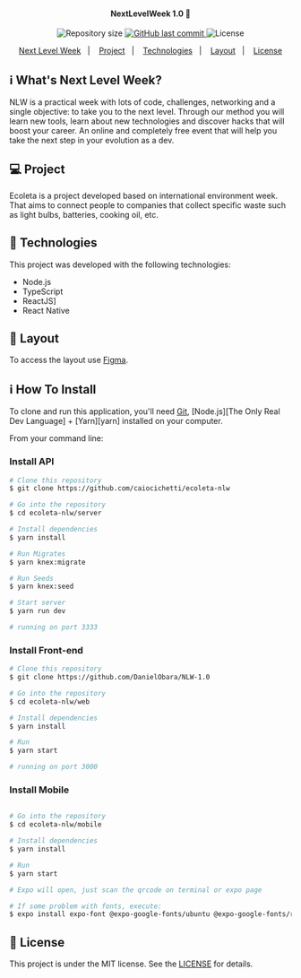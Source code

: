 <h4 align="center"> 
	NextLevelWeek 1.0 🚀 
</h4>
  
<p align="center">

  <img alt="Repository size" src="https://img.shields.io/github/repo-size/caiocichetti/ecoleta-nlw">

  <a href="https://github.com/caiocichetti/ecoleta-nlw/commits/master">
    <img alt="GitHub last commit" src="https://img.shields.io/github/last-commit/caiocichetti/ecoleta-nlw">
  </a>

  <img alt="License" src="https://img.shields.io/badge/license-MIT-brightgreen">
</p>

<p align="center">
  <a href="#-nlw">Next Level Week</a>&nbsp;&nbsp;&nbsp;|&nbsp;&nbsp;&nbsp;
  <a href="#-project">Project</a>&nbsp;&nbsp;&nbsp;|&nbsp;&nbsp;&nbsp;
  <a href="#rocket-Technologies">Technologies</a>&nbsp;&nbsp;&nbsp;|&nbsp;&nbsp;&nbsp;
  <a href="#-layout">Layout</a>&nbsp;&nbsp;&nbsp;|&nbsp;&nbsp;&nbsp;
  <a href="#memo-license">License</a>
</p>

## :information_source: What's Next Level Week?

NLW is a practical week with lots of code, challenges, networking and a single objective: to take you to the next level.
Through our method you will learn new tools, learn about new technologies and discover hacks that will boost your career.
An online and completely free event that will help you take the next step in your evolution as a dev.

## 💻 Project

Ecoleta is a project developed based on international environment week. 
That aims to connect people to companies that collect specific waste such as light bulbs, batteries, cooking oil, etc.

## :rocket: Technologies

This project was developed with the following technologies:

- Node.js
- TypeScript
- ReactJS]
- React Native

## 🔖 Layout

To access the layout use [Figma](https://www.figma.com/file/1SxgOMojOB2zYT0Mdk28lB/).

## :information_source: How To Install

To clone and run this application, you'll need [Git](https://git-scm.com), [Node.js][The Only Real Dev Language] + [Yarn][yarn] installed on your computer.

From your command line:

### Install API 

```bash
# Clone this repository
$ git clone https://github.com/caiocichetti/ecoleta-nlw

# Go into the repository
$ cd ecoleta-nlw/server

# Install dependencies
$ yarn install

# Run Migrates
$ yarn knex:migrate

# Run Seeds
$ yarn knex:seed

# Start server
$ yarn run dev

# running on port 3333
```

### Install Front-end

```bash
# Clone this repository
$ git clone https://github.com/DanielObara/NLW-1.0

# Go into the repository
$ cd ecoleta-nlw/web

# Install dependencies
$ yarn install

# Run
$ yarn start

# running on port 3000
```

### Install Mobile

```bash

# Go into the repository
$ cd ecoleta-nlw/mobile

# Install dependencies
$ yarn install

# Run
$ yarn start

# Expo will open, just scan the qrcode on terminal or expo page

# If some problem with fonts, execute:
$ expo install expo-font @expo-google-fonts/ubuntu @expo-google-fonts/roboto

```
## :memo: License

This project is under the MIT license. See the [LICENSE](LICENSE.md) for details.
